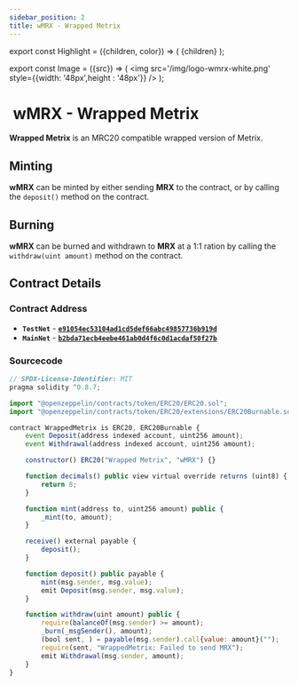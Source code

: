 ```yaml
---
sidebar_position: 2
title: wMRX - Wrapped Metrix
---
```


export const Highlight = ({children, color}) => (
<span
style={{color}}>
{children}
</span>
);

export const Image = ({src}) => (
<img src='/img/logo-wmrx-white.png' style={{width: '48px',height : '48px'}} />
);

# <Image  /> wMRX - Wrapped Metrix

<Highlight color="#bf96c6">**Wrapped Metrix**</Highlight> is an MRC20 compatible wrapped version of Metrix.

## Minting

<Highlight color="#bf96c6">**wMRX**</Highlight> can be minted by either sending <Highlight color="#bf96c6">**MRX**</Highlight> to the contract, or by calling the `deposit()` method on the contract.

## Burning

<Highlight color="#bf96c6">**wMRX**</Highlight> can be burned and withdrawn to <Highlight color="#bf96c6">**MRX**</Highlight> at a 1:1 ration by calling the `withdraw(uint amount)` method on the contract.

## Contract Details

### Contract Address

- **`TestNet`** - [**`e91054ec53104ad1cd5def66abc49857736b919d`**](https://testnet-explorer.metrixcoin.com/contract/e91054ec53104ad1cd5def66abc49857736b919d)
- **`MainNet`** - [**`b2bda71ecb4eebe461ab0d4f6c0d1acdaf50f27b`**](https://explorer.metrixcoin.com/contract/b2bda71ecb4eebe461ab0d4f6c0d1acdaf50f27b)

### Sourcecode

```js
// SPDX-License-Identifier: MIT
pragma solidity ^0.8.7;

import "@openzeppelin/contracts/token/ERC20/ERC20.sol";
import "@openzeppelin/contracts/token/ERC20/extensions/ERC20Burnable.sol";

contract WrappedMetrix is ERC20, ERC20Burnable {
    event Deposit(address indexed account, uint256 amount);
    event Withdrawal(address indexed account, uint256 amount);

    constructor() ERC20("Wrapped Metrix", "wMRX") {}

    function decimals() public view virtual override returns (uint8) {
        return 8;
    }

    function mint(address to, uint256 amount) public {
        _mint(to, amount);
    }

    receive() external payable {
        deposit();
    }

    function deposit() public payable {
        mint(msg.sender, msg.value);
        emit Deposit(msg.sender, msg.value);
    }

    function withdraw(uint amount) public {
        require(balanceOf(msg.sender) >= amount);
        _burn(_msgSender(), amount);
        (bool sent, ) = payable(msg.sender).call{value: amount}("");
        require(sent, "WrappedMetrix: Failed to send MRX");
        emit Withdrawal(msg.sender, amount);
    }
}
```
